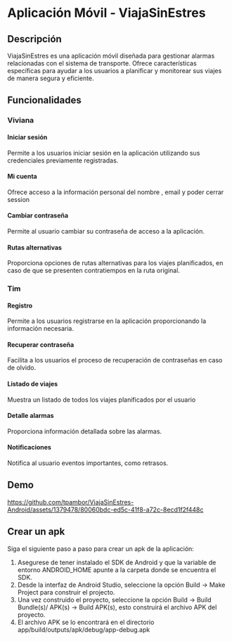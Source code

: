 # Aplicación Móvil - ViajaSinEstres

## Descripción
ViajaSinEstres es una aplicación móvil diseñada para gestionar alarmas relacionadas con el sistema de transporte. Ofrece características específicas para ayudar a los usuarios a planificar y monitorear sus viajes de manera segura y eficiente.

## Funcionalidades

### Viviana

#### Iniciar sesión
Permite a los usuarios iniciar sesión en la aplicación utilizando sus credenciales previamente registradas.

#### Mi cuenta
Ofrece acceso a la información personal del nombre , email y poder cerrar session

#### Cambiar contraseña
Permite al usuario cambiar su contraseña de acceso a la aplicación.

#### Rutas alternativas
Proporciona opciones de rutas alternativas para los viajes planificados, en caso de que se presenten contratiempos en la ruta original.

### Tim

#### Registro
Permite a los usuarios registrarse en la aplicación proporcionando la información necesaria.

#### Recuperar contraseña
Facilita a los usuarios el proceso de recuperación de contraseñas en caso de olvido.

#### Listado de viajes
Muestra un listado de todos los viajes planificados por el usuario

#### Detalle alarmas
Proporciona información detallada sobre las alarmas.

#### Notificaciones
Notifica al usuario eventos importantes, como retrasos.

## Demo

https://github.com/tpambor/ViajaSinEstres-Android/assets/1379478/80060bdc-ed5c-41f8-a72c-8ecd1f2f448c

## Crear un apk
Siga el siguiente paso a paso para crear un apk de la aplicación:
1. Asegurese de tener instalado el SDK de Android y que la variable de entorno ANDROID_HOME apunte a la carpeta donde se encuentra el SDK.
2. Desde la interfaz de Android Studio, seleccione la opción Build -> Make Project para construir el projecto.
3. Una vez construido el proyecto, seleccione la opción Build -> Build Bundle(s)/ APK(s) -> Build APK(s), esto construirá el archivo APK del proyecto.
4. El archivo APK se lo encontrará en el directorio app/build/outputs/apk/debug/app-debug.apk
